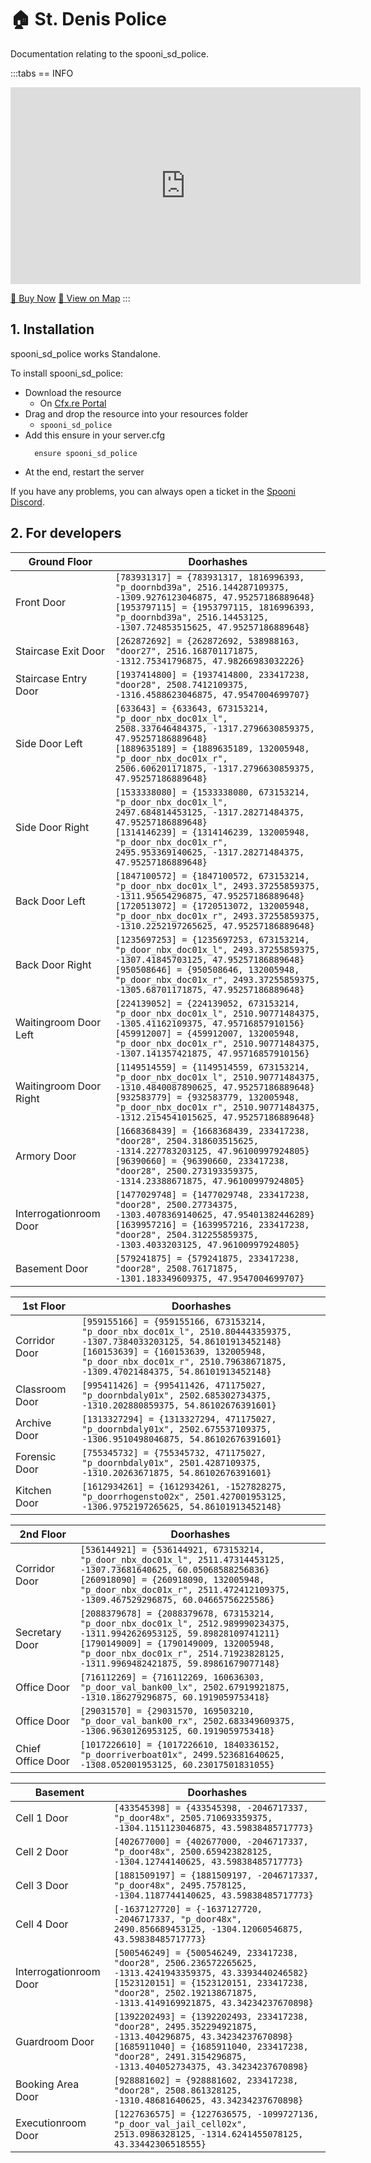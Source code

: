 # 🏠 St. Denis Police
Documentation relating to the spooni_sd_police.

<Badge type="warning" text="DISCLAIMER: This MLO is only an add-on to the existing St. Denis Police MLO from R*" />

:::tabs
== INFO
<iframe width="560" height="315" src="https://www.youtube.com/embed/" frameborder="0" allow="accelerometer; autoplay; clipboard-write; encrypted-media; gyroscope; picture-in-picture; web-share" allowfullscreen></iframe>

<a href="https://spooni-mapping.tebex.io/package/6548855" class="button-buy">🛒 Buy Now</a>
<a href="https://spooni.de/rdr2/?m=house4" class="button-map">📍 View on Map</a>
:::

## 1. Installation
spooni_sd_police works Standalone.  

To install spooni_sd_police:
- Download the resource
  - On [Cfx.re Portal](https://portal.cfx.re/)
- Drag and drop the resource into your resources folder
  - `spooni_sd_police`
- Add this ensure in your server.cfg
  ```
    ensure spooni_sd_police
  ```
- At the end, restart the server

If you have any problems, you can always open a ticket in the [Spooni Discord](https://discord.gg/spooni).

## 2. For developers

<Badge type="warning" text="INFO: Some doorlocks have been overwritten. To avoid problems, we recommend entering our doorlocks at the top of the list in your doorlock script." />

| Ground Floor              | Doorhashes
|---------------------------|----------------------------------------------------------------------------------|
| Front Door                      | `[783931317] = {783931317, 1816996393, "p_doornbd39a", 2516.144287109375, -1309.9276123046875, 47.95257186889648}` <br> `[1953797115] = {1953797115, 1816996393, "p_doornbd39a", 2516.14453125, -1307.724853515625, 47.95257186889648}`
| Staircase Exit Door                      | `[262872692] = {262872692, 538988163, "door27", 2516.168701171875, -1312.75341796875, 47.98266983032226}`
| Staircase Entry Door                      | `[1937414800] = {1937414800, 233417238, "door28", 2508.7412109375, -1316.4588623046875, 47.9547004699707}`
| Side Door Left                      | `[633643] = {633643, 673153214, "p_door_nbx_doc01x_l", 2508.337646484375, -1317.2796630859375, 47.95257186889648}` <br> `[1889635189] = {1889635189, 132005948, "p_door_nbx_doc01x_r", 2506.606201171875, -1317.2796630859375, 47.95257186889648}`
| Side Door Right                      | `[1533338080] = {1533338080, 673153214, "p_door_nbx_doc01x_l", 2497.684814453125, -1317.28271484375, 47.95257186889648}` <br> `[1314146239] = {1314146239, 132005948, "p_door_nbx_doc01x_r", 2495.953369140625, -1317.28271484375, 47.95257186889648}`
| Back Door Left                      | `[1847100572] = {1847100572, 673153214, "p_door_nbx_doc01x_l", 2493.37255859375, -1311.95654296875, 47.95257186889648}` <br> `[1720513072] = {1720513072, 132005948, "p_door_nbx_doc01x_r", 2493.37255859375, -1310.2252197265625, 47.95257186889648}`
| Back Door Right                      | `[1235697253] = {1235697253, 673153214, "p_door_nbx_doc01x_l", 2493.37255859375, -1307.41845703125, 47.95257186889648}` <br> `[950508646] = {950508646, 132005948, "p_door_nbx_doc01x_r", 2493.37255859375, -1305.68701171875, 47.95257186889648}`
| Waitingroom Door Left                      | `[224139052] = {224139052, 673153214, "p_door_nbx_doc01x_l", 2510.90771484375, -1305.41162109375, 47.95716857910156}` <br> `[459912007] = {459912007, 132005948, "p_door_nbx_doc01x_r", 2510.90771484375, -1307.141357421875, 47.95716857910156}`
| Waitingroom Door Right                      | `[1149514559] = {1149514559, 673153214, "p_door_nbx_doc01x_l", 2510.90771484375, -1310.4840087890625, 47.95257186889648}` <br> `[932583779] = {932583779, 132005948, "p_door_nbx_doc01x_r", 2510.90771484375, -1312.2154541015625, 47.95257186889648}`
| Armory Door                      | `[1668368439] = {1668368439, 233417238, "door28", 2504.318603515625, -1314.227783203125, 47.96100997924805}` <br> `[96390660] = {96390660, 233417238, "door28", 2500.273193359375, -1314.23388671875, 47.96100997924805}`
| Interrogationroom Door                      | `[1477029748] = {1477029748, 233417238, "door28", 2500.27734375, -1303.4078369140625, 47.95401382446289}` <br> `[1639957216] = {1639957216, 233417238, "door28", 2504.312255859375, -1303.4033203125, 47.96100997924805}`
| Basement Door                      | `[579241875] = {579241875, 233417238, "door28", 2508.76171875, -1301.183349609375, 47.9547004699707}`

| 1st Floor                 | Doorhashes
|---------------------------|----------------------------------------------------------------------------------|
| Corridor Door             | `[959155166] = {959155166, 673153214, "p_door_nbx_doc01x_l", 2510.804443359375, -1307.7384033203125, 54.86101913452148}` <br> `[160153639] = {160153639, 132005948, "p_door_nbx_doc01x_r", 2510.79638671875, -1309.47021484375, 54.86101913452148}`
| Classroom Door            | `[995411426] = {995411426, 471175027, "p_doornbdaly01x", 2502.685302734375, -1310.202880859375, 54.86102676391601}`
| Archive Door              | `[1313327294] = {1313327294, 471175027, "p_doornbdaly01x", 2502.675537109375, -1306.9510498046875, 54.86102676391601}`
| Forensic Door             | `[755345732] = {755345732, 471175027, "p_doornbdaly01x", 2501.4287109375, -1310.20263671875, 54.86102676391601}`
| Kitchen Door              | `[1612934261] = {1612934261, -1527828275, "p_doorrhogensto02x", 2501.427001953125, -1306.9752197265625, 54.86101913452148}`

| 2nd Floor                 | Doorhashes
|---------------------------|----------------------------------------------------------------------------------|
| Corridor Door             | `[536144921] = {536144921, 673153214, "p_door_nbx_doc01x_l", 2511.47314453125, -1307.73681640625, 60.05068588256836}` <br> `[260918090] = {260918090, 132005948, "p_door_nbx_doc01x_r", 2511.472412109375, -1309.467529296875, 60.04665756225586}`
| Secretary Door            | `[2088379678] = {2088379678, 673153214, "p_door_nbx_doc01x_l", 2512.989990234375, -1311.9942626953125, 59.89828109741211}` <br> `[1790149009] = {1790149009, 132005948, "p_door_nbx_doc01x_r", 2514.71923828125, -1311.9969482421875, 59.89861679077148}`
| Office Door               | `[716112269] = {716112269, 160636303, "p_door_val_bank00_lx", 2502.67919921875, -1310.186279296875, 60.1919059753418}`
| Office Door               | `[29031570] = {29031570, 169503210, "p_door_val_bank00_rx", 2502.683349609375, -1306.9630126953125, 60.1919059753418}`
| Chief Office Door         | `[1017226610] = {1017226610, 1840336152, "p_doorriverboat01x", 2499.523681640625, -1308.052001953125, 60.23017501831055}`

| Basement                  | Doorhashes
|---------------------------|----------------------------------------------------------------------------------|
| Cell 1 Door               | `[433545398] = {433545398, -2046717337, "p_door48x", 2505.710693359375, -1304.1151123046875, 43.59838485717773}`
| Cell 2 Door               | `[402677000] = {402677000, -2046717337, "p_door48x", 2500.659423828125, -1304.12744140625, 43.59838485717773}`
| Cell 3 Door               | `[1881509197] = {1881509197, -2046717337, "p_door48x", 2495.7578125, -1304.1187744140625, 43.59838485717773}`
| Cell 4 Door               | `[-1637127720] = {-1637127720, -2046717337, "p_door48x", 2490.856689453125, -1304.12060546875, 43.59838485717773}`
| Interrogationroom Door    | `[500546249] = {500546249, 233417238, "door28", 2506.236572265625, -1313.4241943359375, 43.3393440246582}` <br> `[1523120151] = {1523120151, 233417238, "door28", 2502.192138671875, -1313.4149169921875, 43.34234237670898}`
| Guardroom Door            | `[1392202493] = {1392202493, 233417238, "door28", 2495.352294921875, -1313.404296875, 43.34234237670898}` <br> `[1685911040] = {1685911040, 233417238, "door28", 2491.3154296875, -1313.404052734375, 43.34234237670898}`
| Booking Area Door         | `[928881602] = {928881602, 233417238, "door28", 2508.861328125, -1310.48681640625, 43.34234237670898}`
| Executionroom Door        | `[1227636575] = {1227636575, -1099727136, "p_door_val_jail_cell02x", 2513.0986328125, -1314.6241455078125, 43.33442306518555}`